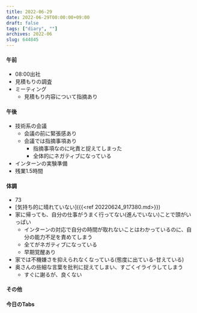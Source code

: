 ```yaml
---
title: 2022-06-29
date: 2022-06-29T00:00:00+09:00
draft: false
tags: ["diary", ""]
archives: 2022-06
slug: 644845
---
```

#### 午前
- 08:00出社
- 見積もりの調査
- ミーティング
  - 見積もり内容について指摘あり
#### 午後
- 技術系の会議
  - 会議の前に緊張感あり
  - 会議では指摘事項あり
    - 指摘事項なのに叱責と捉えてしまった
    - 全体的にネガティブになっている 
- インターンの実験準備
- 残業1.5時間
#### 体調
- 73
- [気持ち的に晴れていない]({{<ref 20220624_917380.md>}})
- 家に帰っても、自分の仕事がうまく行ってない(進んでいない)ことで頭がいっぱい
  - インターンの対応で自分の時間が取れないことはわかっているのに、自分の能力不足を責めてしまう
  - 全てがネガティブになっている
  - 早期覚醒あり
- 家では不機嫌さを抑えられなくなっている(態度に出ている-甘えている)
- 奥さんの些細な言葉を批判に捉えてしまい、すごくイライラしてしまう
  - すぐに謝るが、良くない
#### その他
#### 今日のTabs